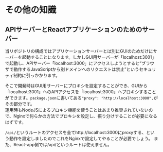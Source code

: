 # その他の知識
## APIサーバーとReactアプリケーションのためのサーバー<div id="proxy" />
当リポジトリの構成ではアプリケーションサーバーとは別にGUIのためだけにサーバーを起動することになります。しかしGUI用サーバーが「localhost:3001」で起動し、APIサーバー「localhost:3000」にアクセスしようとすると“ブラウザで動作するJavaScriptから別ドメインへのリクエストは禁止”というセキュリティ制約に引っかかります。

そこで開発時はGUI用サーバーにプロキシを設定することができ、GUIから「localhost:3001」へのAPIアクセスを「localhost:3000」へプロキシすることができます。`package.json`に書いてある`"proxy": "http://localhost:3000",`がその部分です。  
運用時もNodeJSによるプロキシ機能を使うことはあまり推奨されていないので、Nginxで何らかの方法でプロキシを設定し、振り分けすることが必要になるはずです。

`/api/`というルートのアクセスを全てhttp://localhost:3000にproxyする、という動作を設定しましたのでこれをNginxで設定してやることが必要でしょう。
また、React-app側では/api/というルートは使えません。